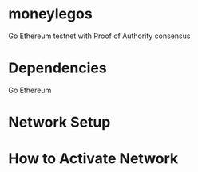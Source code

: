 # moneylegos
Go Ethereum testnet with Proof of Authority consensus

# Dependencies
Go Ethereum

# Network Setup

# How to Activate Network
